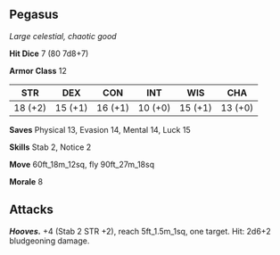 ## Pegasus

*Large celestial, chaotic good*

**Hit Dice** 7 (80 7d8+7)

**Armor Class** 12

| STR     | DEX     | CON     | INT     | WIS     | CHA     |
|---------|---------|---------|---------|---------|---------|
| 18 (+2) | 15 (+1) | 16 (+1) | 10 (+0) | 15 (+1) | 13 (+0) |

**Saves** Physical 13, Evasion 14, Mental 14, Luck 15

**Skills** Stab 2, Notice 2

**Move** 60ft_18m_12sq, fly 90ft_27m_18sq

**Morale** 8

## Attacks

***Hooves.*** +4 (Stab 2 STR +2), reach 5ft_1.5m_1sq, one target. Hit: 2d6+2 bludgeoning damage.

